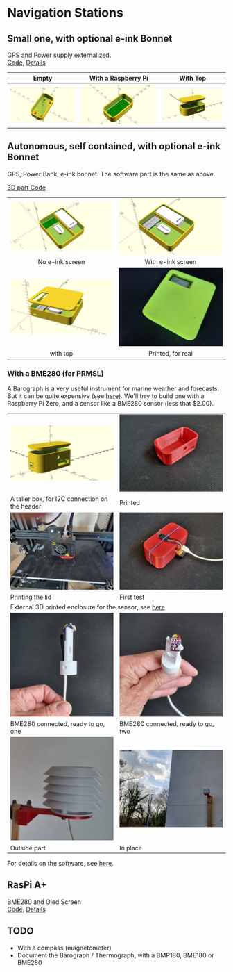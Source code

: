 # Navigation Stations

## Small one, with optional e-ink Bonnet
GPS and Power supply externalized.  
[Code](../ProjectBoxRPiZeroBox.scad), 
[Details](https://github.com/OlivierLD/ROB/blob/master/raspberry-sailor/MUX-implementations/NMEA-multiplexer-basic/HOWTO.md)

| Empty                       | With a Raspberry Pi            | With Top                 |
|:---------------------------:|:------------------------------:|:------------------:|
| ![Empty](./small.empty.png) | ![WithRPi](./small.no.top.png) | ![WithTop](./small.with.top.png) |

## Autonomous, self contained, with optional e-ink Bonnet
GPS, Power Bank, e-ink bonnet.  The software part is the same as above.  

[3D part Code](./raspberry.pi.zero.custom.plate.scad)


| | |
|:-----------------------------------------------:|:-----------------------------------------------:|
| ![Pic.01](./raspberry.pi.zero.custom.plate.png) | ![Pic.02](./raspberry.pi.zero.custom.plate.eink.png) | 
| No e-ink screen | With e-ink screen |
| ![Pic.03](./raspberry.pi.zero.custom.plate.wtop.png) | ![For real](./pix/full-station.jpg) |
| with top | Printed, for real |

### With a BME280 (for PRMSL)
A Barograph is a very useful instrument for marine weather and forecasts. But it can be quite expensive (see [here](https://www.naudet.com/barometre-enregistreur-c102x2726134)). We'll trry to build one with a Raspberry Pi Zero, and a sensor like a BME280 sensor (less that $2.00).

<table style="width: 100%; margin: auto;">
<tr><td style="width: 50%;"><img src="../BarographBox.png"></td><td style="width: 50%;"><img src="./pix/01.the.box.jpg"></td></tr>
<tr><td>A taller box, for I2C connection on the header</td><td>Printed</td></tr>
<tr><td><img src="./pix/02.printing.jpg"></td><td><img src="./pix/03.first.test.jpg"></td></tr>
<tr><td>Printing the lid</td><td>First test</td></tr>
<tr><td colspan="2">External 3D printed enclosure for the sensor, see <a href="https://www.thingiverse.com/thing:1067700" target="ThingVerse">here</a></td></tr>
<tr><td><img src="./pix/inplace.01.jpg"></td><td><img src="./pix/inplace.02.jpg"></td></tr>
<tr><td>BME280 connected, ready to go, one</td><td>BME280 connected, ready to go, two</td></tr>
<tr><td><img src="./pix/outside.part.png"></td><td><img src="./pix/for.real.jpg"></td></tr>
<tr><td>Outside part</td><td>In place</td></tr>
</table>

For details on the software, see [here](https://github.com/OlivierLD/ROB/blob/master/raspberry-sailor/MUX-implementations/NMEA-multiplexer-basic/use_cases/USE_CASES_4.md).

## RasPi A+
BME280 and Oled Screen  
[Code](../../RPiA+Logger/rpi.aplus.enclosure.scad), [Details](https://github.com/OlivierLD/ROB/blob/master/raspberry-sailor/MUX-implementations/NMEA-multiplexer-basic/use_cases/USE_CASES_2.md)


## TODO
- With a compass (magnetometer)
- Document the Barograph / Thermograph, with a BMP180, BME180 or BME280